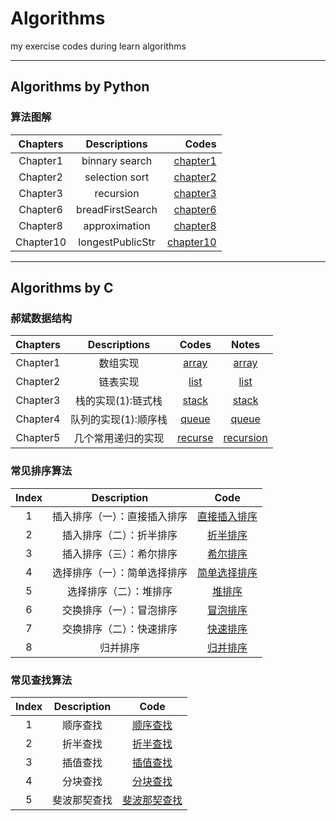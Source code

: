 # Algorithms
my exercise codes during learn algorithms
****
## Algorithms by Python
### 算法图解

| Chapters |   Descriptions   |  Codes   |
|:--------:|:----------------:|---------:|
| Chapter1 | binnary search  | [chapter1](./Algorithms_python/Chapter1)|
| Chapter2 | selection sort  | [chapter2](./Algorithms_python/Chapter2)|
| Chapter3 | recursion       | [chapter3](./Algorithms_python/Chapter3)|
| Chapter6 | breadFirstSearch| [chapter6](./Algorithms_python/Chapter6)|
| Chapter8 | approximation   | [chapter8](./Algorithms_python/Chapter8)|
| Chapter10| longestPublicStr| [chapter10](./Algorithms_python/Chapter10)|

***
## Algorithms by C

### 郝斌数据结构
|Chapters| Descriptions| Codes | Notes |
|:------:|:-----------:|:-----:|:-----:|
|Chapter1| 数组实现    | [array](./Algorithms_C/郝斌数据结构/DataStruct/array.c)| [array](./Algorithms_C/郝斌数据结构/Notes/array.md)  |
|Chapter2| 链表实现    | [list](./Algorithms_C/郝斌数据结构/DataStruct/list.c)| [list](./Algorithms_C/郝斌数据结构/Notes/list.md) |
|Chapter3| 栈的实现(1):链式栈    | [stack](./Algorithms_C/郝斌数据结构/DataStruct/stack.c)| [stack](./Algorithms_C/郝斌数据结构/Notes/stack.md)|
|Chapter4| 队列的实现(1):顺序栈  | [queue](./Algorithms_C/郝斌数据结构/DataStruct/queue.c)| [queue](./Algorithms_C/郝斌数据结构/Notes/queue.md) |
|Chapter5| 几个常用递归的实现 |[recurse](./Algorithms_C/郝斌数据结构/DataStruct/recurse.c)| [recursion](./Algorithms_C/郝斌数据结构/Notes/recursion.md)|

### 常见排序算法
| Index | Description | Code |
|:-----:|:-----------:|:----:|
|  1    | 插入排序（一）：直接插入排序|[直接插入排序](./Algorithms_C/郝斌数据结构/Sorts/StraightInsertionSort.c)|
| 2     | 插入排序（二）：折半排序|[折半排序](./Algorithms_C/郝斌数据结构/Sorts/BInsertSort.c)|
|  3    | 插入排序（三）：希尔排序|[希尔排序](./Algorithms_C/郝斌数据结构/Sorts/ShellSort.c)|
|  4    | 选择排序（一）：简单选择排序|[简单选择排序](./Algorithms_C/郝斌数据结构/Sorts/SimpleSelectSort.c)|
|  5    | 选择排序（二）：堆排序|[堆排序](./Algorithms_C/郝斌数据结构/Sorts/HeapSort.c)|
|  6    | 交换排序（一）：冒泡排序|[冒泡排序](./Algorithms_C/郝斌数据结构/Sorts/BubbleSort.c)|
|  7    | 交换排序（二）：快速排序|[快速排序](./Algorithms_C/郝斌数据结构/Sorts/QuickSort.c)|
|  8    | 归并排序|[归并排序](./Algorithms_C/郝斌数据结构/Sorts/MergeSort.c)|

### 常见查找算法
| Index | Description | Code |
|:-----:|:-----------:|:----:|
| 1     | 顺序查找    | [顺序查找](./Algorithms_C/郝斌数据结构/Search/SequenceSearch.c)|
| 2     | 折半查找    | [折半查找](./Algorithms_C/郝斌数据结构/Search/BinarySearch.c)|
| 3     | 插值查找    | [插值查找](./Algorithms_C/郝斌数据结构/Search/InsertSearch.c)|
| 4     | 分块查找    | [分块查找](./Algorithms_C/郝斌数据结构/Search/BlockSearch.c)|
| 5     | 斐波那契查找| [斐波那契查找](./Algorithms_C/郝斌数据结构/Search/FibonacciSearch.c)|